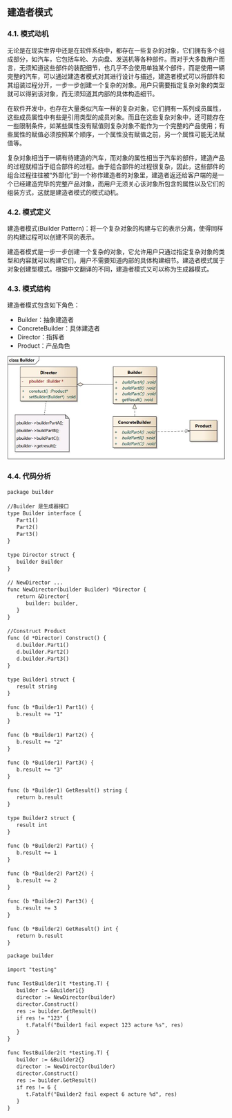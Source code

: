 ## 建造者模式

### 4.1. 模式动机

无论是在现实世界中还是在软件系统中，都存在一些复杂的对象，它们拥有多个组成部分，如汽车，它包括车轮、方向盘、发送机等各种部件。而对于大多数用户而言，无须知道这些部件的装配细节，也几乎不会使用单独某个部件，而是使用一辆完整的汽车，可以通过建造者模式对其进行设计与描述，建造者模式可以将部件和其组装过程分开，一步一步创建一个复杂的对象。用户只需要指定复杂对象的类型就可以得到该对象，而无须知道其内部的具体构造细节。

在软件开发中，也存在大量类似汽车一样的复杂对象，它们拥有一系列成员属性，这些成员属性中有些是引用类型的成员对象。而且在这些复杂对象中，还可能存在一些限制条件，如某些属性没有赋值则复杂对象不能作为一个完整的产品使用；有些属性的赋值必须按照某个顺序，一个属性没有赋值之前，另一个属性可能无法赋值等。

复杂对象相当于一辆有待建造的汽车，而对象的属性相当于汽车的部件，建造产品的过程就相当于组合部件的过程。由于组合部件的过程很复杂，因此，这些部件的组合过程往往被“外部化”到一个称作建造者的对象里，建造者返还给客户端的是一个已经建造完毕的完整产品对象，而用户无须关心该对象所包含的属性以及它们的组装方式，这就是建造者模式的模式动机。

### 4.2. 模式定义

建造者模式(Builder Pattern)：将一个复杂对象的构建与它的表示分离，使得同样的构建过程可以创建不同的表示。

建造者模式是一步一步创建一个复杂的对象，它允许用户只通过指定复杂对象的类型和内容就可以构建它们，用户不需要知道内部的具体构建细节。建造者模式属于对象创建型模式。根据中文翻译的不同，建造者模式又可以称为生成器模式。

### 4.3. 模式结构

建造者模式包含如下角色：

- Builder：抽象建造者
- ConcreteBuilder：具体建造者
- Director：指挥者
- Product：产品角色

![../_images/Builder.jpg](./images/Builder.jpg)

### 4.4. 代码分析

```
package builder

//Builder 是生成器接口
type Builder interface {
   Part1()
   Part2()
   Part3()
}

type Director struct {
   builder Builder
}

// NewDirector ...
func NewDirector(builder Builder) *Director {
   return &Director{
      builder: builder,
   }
}

//Construct Product
func (d *Director) Construct() {
   d.builder.Part1()
   d.builder.Part2()
   d.builder.Part3()
}

type Builder1 struct {
   result string
}

func (b *Builder1) Part1() {
   b.result += "1"
}

func (b *Builder1) Part2() {
   b.result += "2"
}

func (b *Builder1) Part3() {
   b.result += "3"
}

func (b *Builder1) GetResult() string {
   return b.result
}

type Builder2 struct {
   result int
}

func (b *Builder2) Part1() {
   b.result += 1
}

func (b *Builder2) Part2() {
   b.result += 2
}

func (b *Builder2) Part3() {
   b.result += 3
}

func (b *Builder2) GetResult() int {
   return b.result
}
```

```
package builder

import "testing"

func TestBuilder1(t *testing.T) {
   builder := &Builder1{}
   director := NewDirector(builder)
   director.Construct()
   res := builder.GetResult()
   if res != "123" {
      t.Fatalf("Builder1 fail expect 123 acture %s", res)
   }
}

func TestBuilder2(t *testing.T) {
   builder := &Builder2{}
   director := NewDirector(builder)
   director.Construct()
   res := builder.GetResult()
   if res != 6 {
      t.Fatalf("Builder2 fail expect 6 acture %d", res)
   }
}
```

